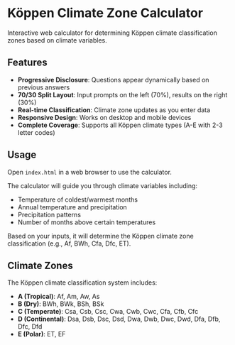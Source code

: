 # Köppen Climate Zone Calculator

Interactive web calculator for determining Köppen climate classification zones based on climate variables.

## Features

- **Progressive Disclosure**: Questions appear dynamically based on previous answers
- **70/30 Split Layout**: Input prompts on the left (70%), results on the right (30%)
- **Real-time Classification**: Climate zone updates as you enter data
- **Responsive Design**: Works on desktop and mobile devices
- **Complete Coverage**: Supports all Köppen climate types (A-E with 2-3 letter codes)

## Usage

Open `index.html` in a web browser to use the calculator.

The calculator will guide you through climate variables including:
- Temperature of coldest/warmest months
- Annual temperature and precipitation
- Precipitation patterns
- Number of months above certain temperatures

Based on your inputs, it will determine the Köppen climate zone classification (e.g., Af, BWh, Cfa, Dfc, ET).

## Climate Zones

The Köppen climate classification system includes:
- **A (Tropical)**: Af, Am, Aw, As
- **B (Dry)**: BWh, BWk, BSh, BSk
- **C (Temperate)**: Csa, Csb, Csc, Cwa, Cwb, Cwc, Cfa, Cfb, Cfc
- **D (Continental)**: Dsa, Dsb, Dsc, Dsd, Dwa, Dwb, Dwc, Dwd, Dfa, Dfb, Dfc, Dfd
- **E (Polar)**: ET, EF
